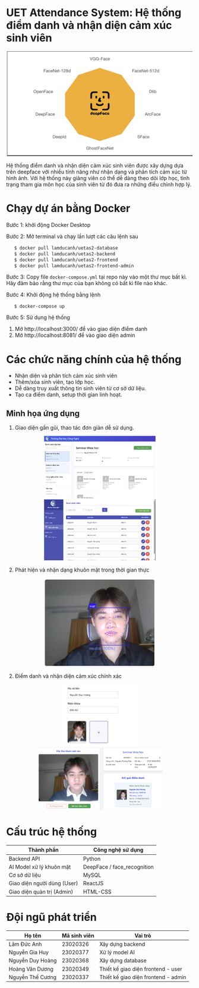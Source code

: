 # UET Attendance System: Hệ thống điểm danh và nhận diện cảm xúc sinh viên
<p align="center">
  <img src="image/deepface-icon-labeled1.png" alt="" width="500">
</p>

Hệ thống điểm danh và nhận diện cảm xúc sinh viên được xây dựng dựa trên deepface với nhiều tính năng như nhận dạng và phân tích cảm xúc từ hình ảnh. Với hệ thống này giảng viên có thể dễ dàng theo dõi lớp học, tình trạng tham gia môn học của sinh viên từ đó đưa ra những điều chỉnh hợp lý.


# Chạy dự án bằng Docker

Bước 1: khởi động Docker Desktop 

Bước 2: Mở terminal và chạy lần lượt các câu lệnh sau

```shell 
   $ docker pull lamducanh/uetas2-database
   $ docker pull lamducanh/uetas2-backend
   $ docker pull lamducanh/uetas2-frontend
   $ docker pull lamducanh/uetas2-frontend-admin
```

Bước 3: Copy file `docker-compose.yml` tại repo này vào một thư mục bất kì. Hãy đảm bảo rằng thư mục của bạn không có bất kì file nào khác.

Bước 4: Khởi động hệ thống bằng lệnh

```bash
   $ docker-compose up
```

Bước 5: Sử dụng hệ thống 

1. Mở http://localhost:3000/ để vào giao diện điểm danh
2. Mở http://localhost:8081/ để vào giao diện admin

# Các chức năng chính của hệ thống

- Nhận diện và phân tích cảm xúc sinh viên
- Thêm/xóa sinh viên, tạo lớp học.
- Dễ dàng truy xuất thông tin sinh viên từ cơ sở dữ liệu.
- Tạo ca điểm danh, setup thời gian linh hoạt.


## Minh họa ứng dụng

1. Giao diện gần gũi, thao tác đơn giản dễ sử dụng.

<p align="center">
  <img src="image/giaodien1.png" width="300">
  <img src="image/giaodien2.png" width="300">
</p>

2. Phát hiện và nhận dạng khuôn mặt trong thời gian thực

<p align="center">
  <img src="image/phathien.png" alt="" width="300">
</p>

2. Điểm danh và nhận diện cảm xúc chính xác

<p align="center">
  <img src="image/thongtindiemdanh1.png" width="200">
  <img src="image/thongtindiemdanh2.png" width=340">
</p>


# Cấu trúc hệ thống

| Thành phần                    | Công nghệ sử dụng         |
|-------------------------------|---------------------------|
| Backend API                  | Python                     |
| AI Model xử lý khuôn mặt     | DeepFace / face_recognition|
| Cơ sở dữ liệu                | MySQL                      |
| Giao diện người dùng (User)  | ReactJS                    |
| Giao diện quản trị (Admin)   | HTML-CSS                   |



# Đội ngũ phát triển

| Họ tên             | Mã sinh viên | Vai trò                             |
|--------------------|--------------|-------------------------------------|
| Lâm Đức Anh        |     23020326 | Xây dựng backend                    |
| Nguyễn Gia Huy     |     23020377 | Xử lý model AI                      |
| Nguyễn Duy Hoàng   |     23020368 | Xây dựng database                   |
| Hoàng Văn Dương    |     23020349 | Thiết kế giao diện frontend - user  |
| Nguyễn Thế Cương   |     23020337 | Thiết kế giao diện frontend - admin |








